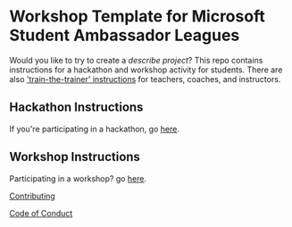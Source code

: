 # Workshop Template for Microsoft Student Ambassador Leagues

Would you like to try to create a _describe project_? This repo contains instructions for a hackathon and workshop activity for students. There are also ['train-the-trainer' instructions](instructor_materials/README.md) for teachers, coaches, and instructors.

## Hackathon Instructions

If you're participating in a hackathon, go [here](hackathon.md).

## Workshop Instructions

Participating in a workshop? go [here](workshop.md).

[Contributing](CONTRIBUTING.md)

[Code of Conduct](CODE_OF_CONDUCT.md)
